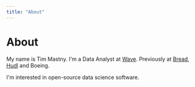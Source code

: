 ```yaml
---
title: "About"
---
```


# About

My name is Tim Mastny.
I'm a Data Analyst at [Wave](https://www.wave.com/en/). Previously at [Bread](https://www.breadpayments.com/), [Hudl](https://www.hudl.com/)
and Boeing.

I'm interested in open-source data science software.
